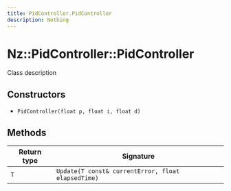 ```yaml
---
title: PidController.PidController
description: Nothing
---
```


# Nz::PidController::PidController

Class description

## Constructors

- `PidController(float p, float i, float d)`

## Methods

| Return type | Signature |
| ----------- | --------- |
| `T` | `Update(T const& currentError, float elapsedTime)` |
